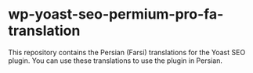 # wp-yoast-seo-permium-pro-fa-translation
This repository contains the Persian (Farsi) translations for the Yoast SEO plugin. You can use these translations to use the plugin in Persian.
